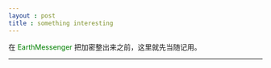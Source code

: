 ```yaml
---
layout : post
title : something interesting
---
```

在 <a style="color:#008000">EarthMessenger</a> 把加密整出来之前，这里就先当随记用。

---
